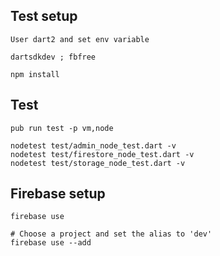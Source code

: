 ## Test setup

    User dart2 and set env variable
    
    dartsdkdev ; fbfree
    
    npm install
    
## Test

    pub run test -p vm,node
    
    nodetest test/admin_node_test.dart -v
    nodetest test/firestore_node_test.dart -v
    nodetest test/storage_node_test.dart -v

## Firebase setup

    firebase use
    
    # Choose a project and set the alias to 'dev'
    firebase use --add